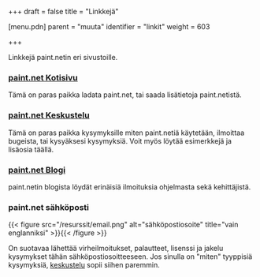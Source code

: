 +++
draft = false
title = "Linkkejä"

[menu.pdn]
    parent = "muuta"
    identifier = "linkit"
    weight = 603

+++

Linkkejä paint.netin eri sivustoille.

### [paint.net Kotisivu](https://www.getpaint.net/)

Tämä on paras paikka ladata paint.net, tai saada lisätietoja paint.netistä.

### [paint.net Keskustelu](https://www.getpaint.net/redirect/forum.html)

Tämä on paras paikka kysymyksille miten paint.netiä käytetään, ilmoittaa bugeista, tai kysyäksesi kysymyksiä. Voit myös löytää esimerkkejä
ja lisäosia täällä.

### [paint.net Blogi](https://blog.getpaint.net/)

paint.netin blogista löydät erinäisiä ilmoituksia ohjelmasta sekä kehittäjistä.

### paint.net sähköposti

{{< figure src="/resurssit/email.png" alt="sähköpostiosoite" title="vain englanniksi" >}}{{< /figure >}}

On suotavaa lähettää virheilmoitukset, palautteet, lisenssi ja jakelu kysymykset tähän sähköpostiosoitteeseen. Jos sinulla on "miten"
tyyppisiä kysymyksiä, [keskustelu](https://www.getpaint.net/redirect/forum.html) sopii siihen paremmin.
